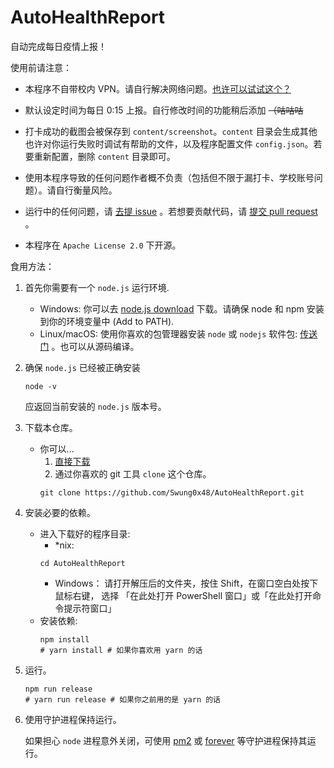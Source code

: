 # AutoHealthReport

自动完成每日疫情上报！

使用前请注意：

- 本程序不自带校内 VPN。请自行解决网络问题。[也许可以试试这个？](https://github.com/Swung0x48/docker-easyconnect)

- 默认设定时间为每日 0:15 上报。自行修改时间的功能稍后添加 ~~（咕咕咕~~

- 打卡成功的截图会被保存到 `content/screenshot`。`content` 目录会生成其他也许对你运行失败时调试有帮助的文件，以及程序配置文件 `config.json`。若要重新配置，删除 `content` 目录即可。

- 使用本程序导致的任何问题作者概不负责（包括但不限于漏打卡、学校账号问题）。请自行衡量风险。

- 运行中的任何问题，请 [去提 issue](https://github.com/Swung0x48/AutoHealthReport/issues) 。若想要贡献代码，请 [提交 pull request](https://github.com/Swung0x48/AutoHealthReport/pulls) 。

- 本程序在 `Apache License 2.0` 下开源。

食用方法：

1. 首先你需要有一个 `node.js` 运行环境.
    - Windows: 你可以去 [node.js download](http://nodejs.cn/download/) 下载。请确保 node 和 npm 安装到你的环境变量中 (Add to PATH).
    - Linux/macOS: 使用你喜欢的包管理器安装 `node` 或 `nodejs` 软件包: [传送门](https://nodejs.org/zh-cn/download/package-manager/) 。也可以从源码编译。

1. 确保 `node.js` 已经被正确安装
    ```
    node -v
    ```
    应返回当前安装的 `node.js` 版本号。

1. 下载本仓库。
    - 你可以...
        1. [直接下载](https://github.com/Swung0x48/AutoHealthReport/archive/master.zip)
        2. 通过你喜欢的 git 工具 `clone` 这个仓库。
        ```
        git clone https://github.com/Swung0x48/AutoHealthReport.git
        ```
1. 安装必要的依赖。
    - 进入下载好的程序目录:
        - *nix:
        ```
        cd AutoHealthReport
        ```
        - Windows：
        请打开解压后的文件夹，按住 Shift，在窗口空白处按下鼠标右键， 选择 「在此处打开 PowerShell 窗口」或「在此处打开命令提示符窗口」
    - 安装依赖:
        ``` 
        npm install
        # yarn install # 如果你喜欢用 yarn 的话
        ```

1. 运行。
    ```
    npm run release
    # yarn run release # 如果你之前用的是 yarn 的话
    ```
   
1. 使用守护进程保持运行。

    如果担心 `node` 进程意外关闭，可使用 [pm2](https://www.npmjs.com/package/pm2) 或 [forever](https://www.npmjs.com/package/forever) 等守护进程保持其运行。